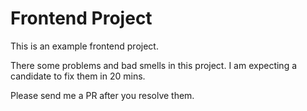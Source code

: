 # Frontend Project

This is an example frontend project.

There some problems and bad smells in this project.
I am expecting a candidate to fix them in 20 mins.

Please send me a PR after you resolve them.

